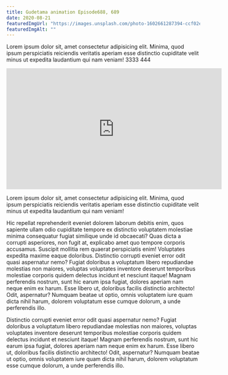 ```yaml
---
title: Gudetama animation Episode688, 689
date: 2020-08-21
featuredImgUrl: "https://images.unsplash.com/photo-1602661287394-ccf02e1a0893"
featuredImgAlt: ""
---
```

Lorem ipsum dolor sit, amet consectetur adipisicing elit. Minima, quod ipsum perspiciatis reiciendis veritatis aperiam esse distinctio cupiditate velit minus ut expedita laudantium qui nam veniam! 3333 444

<iframe width="560" height="315" src="https://www.youtube.com/embed/b1rod4Sfs0g" frameborder="0" allowfullscreen></iframe>

Lorem ipsum dolor sit, amet consectetur adipisicing elit. Minima, quod ipsum perspiciatis reiciendis veritatis aperiam esse distinctio cupiditate velit minus ut expedita laudantium qui nam veniam!

Hic repellat reprehenderit eveniet dolorem laborum debitis enim, quos sapiente ullam odio cupiditate tempore ex distinctio voluptatem molestiae minima consequatur fugiat similique unde id obcaecati? Quas dicta a corrupti asperiores, non fugit at, explicabo amet quo tempore corporis accusamus. Suscipit mollitia rem quaerat perspiciatis enim! Voluptates expedita maxime eaque doloribus. Distinctio corrupti eveniet error odit quasi aspernatur nemo? Fugiat doloribus a voluptatum libero repudiandae molestias non maiores, voluptas voluptates inventore deserunt temporibus molestiae corporis quidem delectus incidunt et nesciunt itaque! Magnam perferendis nostrum, sunt hic earum ipsa fugiat, dolores aperiam nam neque enim ex harum. Esse libero ut, doloribus facilis distinctio architecto! Odit, aspernatur? Numquam beatae ut optio, omnis voluptatem iure quam dicta nihil harum, dolorem voluptatum esse cumque dolorum, a unde perferendis illo.

Distinctio corrupti eveniet error odit quasi aspernatur nemo? Fugiat doloribus a voluptatum libero repudiandae molestias non maiores, voluptas voluptates inventore deserunt temporibus molestiae corporis quidem delectus incidunt et nesciunt itaque! Magnam perferendis nostrum, sunt hic earum ipsa fugiat, dolores aperiam nam neque enim ex harum. Esse libero ut, doloribus facilis distinctio architecto! Odit, aspernatur? Numquam beatae ut optio, omnis voluptatem iure quam dicta nihil harum, dolorem voluptatum esse cumque dolorum, a unde perferendis illo.